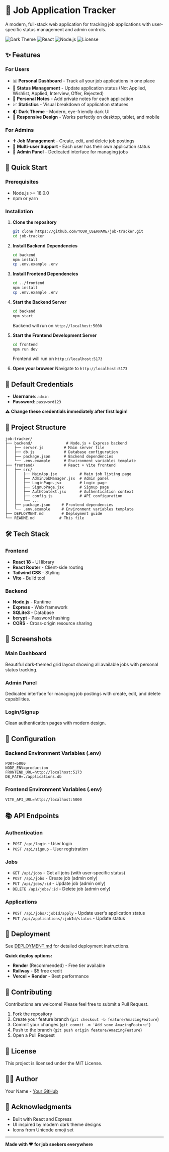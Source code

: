 # 🎯 Job Application Tracker

A modern, full-stack web application for tracking job applications with user-specific status management and admin controls.

![Dark Theme](https://img.shields.io/badge/theme-dark-black)
![React](https://img.shields.io/badge/react-18.2.0-blue)
![Node.js](https://img.shields.io/badge/node-%3E%3D18.0.0-green)
![License](https://img.shields.io/badge/license-MIT-blue)

## ✨ Features

### For Users
- 📊 **Personal Dashboard** - Track all your job applications in one place
- 🎨 **Status Management** - Update application status (Not Applied, Wishlist, Applied, Interview, Offer, Rejected)
- 📝 **Personal Notes** - Add private notes for each application
- 📈 **Statistics** - Visual breakdown of application statuses
- 🌓 **Dark Theme** - Modern, eye-friendly dark UI
- 📱 **Responsive Design** - Works perfectly on desktop, tablet, and mobile

### For Admins
- ➕ **Job Management** - Create, edit, and delete job postings
- 👥 **Multi-user Support** - Each user has their own application status
- 🔧 **Admin Panel** - Dedicated interface for managing jobs

## 🚀 Quick Start

### Prerequisites
- Node.js >= 18.0.0
- npm or yarn

### Installation

1. **Clone the repository**
   ```bash
   git clone https://github.com/YOUR_USERNAME/job-tracker.git
   cd job-tracker
   ```

2. **Install Backend Dependencies**
   ```bash
   cd backend
   npm install
   cp .env.example .env
   ```

3. **Install Frontend Dependencies**
   ```bash
   cd ../frontend
   npm install
   cp .env.example .env
   ```

4. **Start the Backend Server**
   ```bash
   cd backend
   npm start
   ```
   Backend will run on `http://localhost:5000`

5. **Start the Frontend Development Server**
   ```bash
   cd frontend
   npm run dev
   ```
   Frontend will run on `http://localhost:5173`

6. **Open your browser**
   Navigate to `http://localhost:5173`

## 🔐 Default Credentials

- **Username**: `admin`
- **Password**: `password123`

⚠️ **Change these credentials immediately after first login!**

## 📁 Project Structure

```
job-tracker/
├── backend/               # Node.js + Express backend
│   ├── server.js         # Main server file
│   ├── db.js             # Database configuration
│   ├── package.json      # Backend dependencies
│   └── .env.example      # Environment variables template
├── frontend/             # React + Vite frontend
│   ├── src/
│   │   ├── MainApp.jsx          # Main job listing page
│   │   ├── AdminJobManager.jsx  # Admin panel
│   │   ├── LoginPage.jsx        # Login page
│   │   ├── SignupPage.jsx       # Signup page
│   │   ├── AuthContext.jsx      # Authentication context
│   │   ├── config.js            # API configuration
│   │   └── ...
│   ├── package.json     # Frontend dependencies
│   └── .env.example     # Environment variables template
├── DEPLOYMENT.md        # Deployment guide
└── README.md           # This file
```

## 🛠️ Tech Stack

### Frontend
- **React 18** - UI library
- **React Router** - Client-side routing
- **Tailwind CSS** - Styling
- **Vite** - Build tool

### Backend
- **Node.js** - Runtime
- **Express** - Web framework
- **SQLite3** - Database
- **bcrypt** - Password hashing
- **CORS** - Cross-origin resource sharing

## 🎨 Screenshots

### Main Dashboard
Beautiful dark-themed grid layout showing all available jobs with personal status tracking.

### Admin Panel
Dedicated interface for managing job postings with create, edit, and delete capabilities.

### Login/Signup
Clean authentication pages with modern design.

## 🔧 Configuration

### Backend Environment Variables (.env)
```env
PORT=5000
NODE_ENV=production
FRONTEND_URL=http://localhost:5173
DB_PATH=./applications.db
```

### Frontend Environment Variables (.env)
```env
VITE_API_URL=http://localhost:5000
```

## 📚 API Endpoints

### Authentication
- `POST /api/login` - User login
- `POST /api/signup` - User registration

### Jobs
- `GET /api/jobs` - Get all jobs (with user-specific status)
- `POST /api/jobs` - Create job (admin only)
- `PUT /api/jobs/:id` - Update job (admin only)
- `DELETE /api/jobs/:id` - Delete job (admin only)

### Applications
- `POST /api/jobs/:jobId/apply` - Update user's application status
- `PUT /api/applications/:jobId/status` - Update status

## 🚢 Deployment

See [DEPLOYMENT.md](DEPLOYMENT.md) for detailed deployment instructions.

**Quick deploy options:**
- **Render** (Recommended) - Free tier available
- **Railway** - $5 free credit
- **Vercel + Render** - Best performance

## 🤝 Contributing

Contributions are welcome! Please feel free to submit a Pull Request.

1. Fork the repository
2. Create your feature branch (`git checkout -b feature/AmazingFeature`)
3. Commit your changes (`git commit -m 'Add some AmazingFeature'`)
4. Push to the branch (`git push origin feature/AmazingFeature`)
5. Open a Pull Request

## 📝 License

This project is licensed under the MIT License.

## 👨‍💻 Author

Your Name - [Your GitHub](https://github.com/YOUR_USERNAME)

## 🙏 Acknowledgments

- Built with React and Express
- UI inspired by modern dark theme designs
- Icons from Unicode emoji set

---

**Made with ❤️ for job seekers everywhere**
